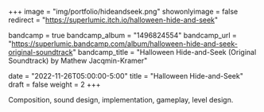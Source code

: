 +++
image = "img/portfolio/hideandseek.png"
showonlyimage = false
redirect = "https://superlumic.itch.io/halloween-hide-and-seek"

bandcamp = true
bandcamp_album = "1496824554"
bandcamp_url = "https://superlumic.bandcamp.com/album/halloween-hide-and-seek-original-soundtrack"
bandcamp_title = "Halloween Hide-and-Seek (Original Soundtrack) by Mathew Jacqmin-Kramer"

date = "2022-11-26T05:00:00-5:00"
title = "Halloween Hide-and-Seek"
draft = false
weight = 2
+++

Composition, sound design, implementation, gameplay, level design.